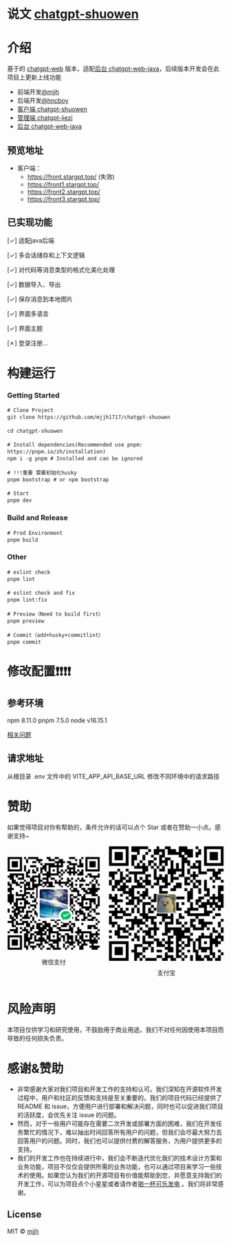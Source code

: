 # 说文 [chatgpt-shuowen](https://github.com/mjjh1717/chatgpt-shuowen)
# 介绍

基于的 [chatgpt-web](https://github.com/Chanzhaoyu/chatgpt-web) 版本，适配[后台 chatgpt-web-java](https://github.com/hncboy/chatgpt-web-java)，后续版本开发会在此项目上更新上线功能

- 前端开发[@mjjh](https://github.com/mjjh1717)
- 后端开发[@hncboy](https://github.com/hncboy)
- [客户端 chatgpt-shuowen](https://github.com/mjjh1717/chatgpt-shuowen)
- [管理端 chatgpt-jiezi](https://github.com/hncboy/chatgpt-jiezi)
- [后台 chatgpt-web-java](https://github.com/hncboy/chatgpt-web-java)

## 预览地址

- 客户端：
  - https://front.stargpt.top/ (失效)
  - https://front1.stargpt.top/
  - https://front2.stargpt.top/
  - https://front3.stargpt.top/

## 已实现功能

[✓] 适配java后端

[✓] 多会话储存和上下文逻辑

[✓] 对代码等消息类型的格式化美化处理

[✓] 数据导入、导出

[✓] 保存消息到本地图片

[✓] 界面多语言

[✓] 界面主题

[✗] 登录注册...

# 构建运行

### Getting Started

```shell
# Clone Project
git clone https://github.com/mjjh1717/chatgpt-shuowen

cd chatgpt-shuowen

# Install dependencies(Recommended use pnpm: https://pnpm.io/zh/installation)
npm i -g pnpm # Installed and can be ignored

# !!!重要 需要初始化husky
pnpm bootstrap # or npm bootstrap

# Start
pnpm dev
```

### Build and Release

```shell
# Prod Environment
pnpm build
```

### Other

```shell
# eslint check
pnpm lint

# eslint check and fix
pnpm lint:fix

# Preview（Need to build first）
pnpm preview

# Commit（add+husky+commitlint）
pnpm commit
```

# 修改配置❗❗❗❗
## 参考环境
npm 8.11.0
pnpm 7.5.0
node v16.15.1

[相关问题](https://github.com/mjjh1717/chatgpt-shuowen/issues/2)

## 请求地址

从根目录 .env 文件中的 VITE_APP_API_BASE_URL 修改不同环境中的请求路径

# 赞助

如果觉得项目对你有帮助的，条件允许的话可以点个 Star 或者在赞助一小点。感谢支持~

<div style="display: flex; align-items: center; gap: 20px;">
  <div style="text-align: center">
    <img style="max-width: 100%" src="pics/wechat_pay.png" alt="微信" />
    <p>微信支付</p>
  </div>
  <div style="text-align: center">
    <img style="max-width: 100%" src="pics/zhifubao_pay.png" alt="支付宝" />
    <p>支付宝</p>
  </div>
</div>

# 风险声明

本项目仅供学习和研究使用，不鼓励用于商业用途。我们不对任何因使用本项目而导致的任何损失负责。

# 感谢&赞助

- 非常感谢大家对我们项目和开发工作的支持和认可。我们深知在开源软件开发过程中，用户和社区的反馈和支持是至关重要的。我们的项目代码已经提供了 README 和 issue，方便用户进行部署和解决问题，同时也可以促进我们项目的活跃度，会优先关注 issue 的问题。
- 然而，对于一些用户可能存在需要二次开发或部署方面的困难，我们在开发任务繁忙的情况下，难以抽出时间回答所有用户的问题，但我们会尽最大努力去回答用户的问题。同时，我们也可以提供付费的解答服务，为用户提供更多的支持。
- 我们的开发工作也在持续进行中，我们会不断迭代优化我们的技术设计方案和业务功能，项目不仅仅会提供所需的业务功能，也可以通过项目来学习一些技术的使用。如果您认为我们的开源项目有价值能帮助到您，并愿意支持我们的开发工作，可以为项目点个小星星或者请作者[喝一杯可乐发电](https://afdian.net/a/stargpt) 。我们将非常感谢。

## License

MIT © [mjjh](LICENSE)
